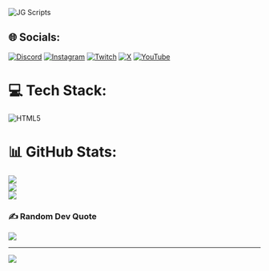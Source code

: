 ![JG Scripts]([https://github.com/jgscripts/.github/assets/3826279/9606c246-8a5d-42ba-a0c0-15d2c33e5c92](https://i.imgur.com/ROezyRq.png))
## 🌐 Socials:
[![Discord](https://img.shields.io/badge/Discord-%237289DA.svg?logo=discord&logoColor=white)](https://discord.gg/EDb6VY9dkN) [![Instagram](https://img.shields.io/badge/Instagram-%23E4405F.svg?logo=Instagram&logoColor=white)](https://instagram.com/sarasjarvi) [![Twitch](https://img.shields.io/badge/Twitch-%239146FF.svg?logo=Twitch&logoColor=white)](https://twitch.tv/AuramoTV) [![X](https://img.shields.io/badge/X-black.svg?logo=X&logoColor=white)](https://x.com/RealAuramo) [![YouTube](https://img.shields.io/badge/YouTube-%23FF0000.svg?logo=YouTube&logoColor=white)](https://youtube.com/@AuramoTV) 

# 💻 Tech Stack:
![HTML5](https://img.shields.io/badge/html5-%23E34F26.svg?style=for-the-badge&logo=html5&logoColor=white)
# 📊 GitHub Stats:
![](https://github-readme-stats.vercel.app/api?username=JustAuramo&theme=radical&hide_border=true&include_all_commits=false&count_private=false)<br/>
![](https://github-readme-streak-stats.herokuapp.com/?user=JustAuramo&theme=radical&hide_border=true)<br/>
![](https://github-readme-stats.vercel.app/api/top-langs/?username=JustAuramo&theme=radical&hide_border=true&include_all_commits=false&count_private=false&layout=compact)

### ✍️ Random Dev Quote
![](https://quotes-github-readme.vercel.app/api?type=horizontal&theme=radical)

---
[![](https://visitcount.itsvg.in/api?id=JustAuramo&icon=3&color=1)](https://visitcount.itsvg.in)

<!-- Proudly created with GPRM ( https://gprm.itsvg.in ) -->
